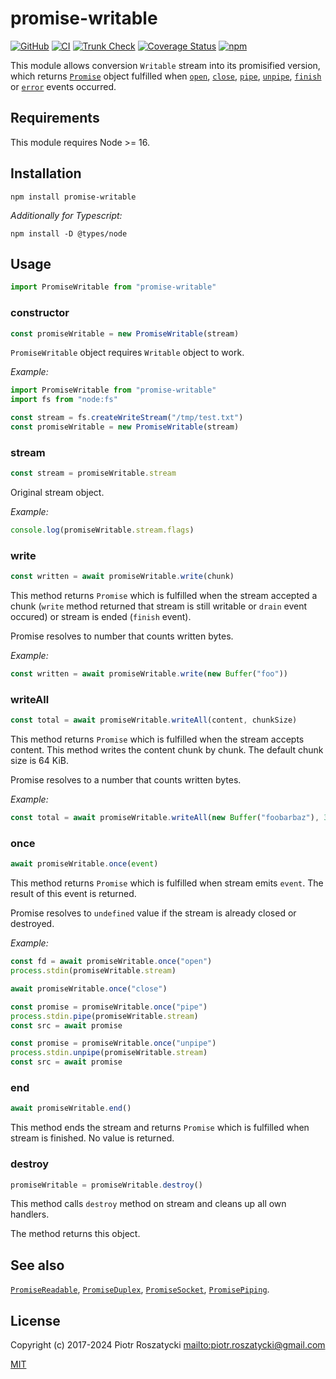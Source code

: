 # promise-writable

<!-- markdownlint-disable MD013 -->

[![GitHub](https://img.shields.io/github/v/release/dex4er/js-promise-writable?display_name=tag&sort=semver)](https://github.com/dex4er/js-promise-writable)
[![CI](https://github.com/dex4er/js-promise-writable/actions/workflows/ci.yaml/badge.svg)](https://github.com/dex4er/js-promise-writable/actions/workflows/ci.yaml)
[![Trunk Check](https://github.com/dex4er/js-promise-writable/actions/workflows/trunk.yaml/badge.svg)](https://github.com/dex4er/js-promise-writable/actions/workflows/trunk.yaml)
[![Coverage Status](https://coveralls.io/repos/github/dex4er/js-promise-writable/badge.svg)](https://coveralls.io/github/dex4er/js-promise-writable)
[![npm](https://img.shields.io/npm/v/promise-writable.svg)](https://www.npmjs.com/package/promise-writable)

<!-- markdownlint-enable MD013 -->

This module allows conversion `Writable` stream into its promisified version,
which returns
[`Promise`](https://developer.mozilla.org/en-US/docs/Web/JavaScript/Reference/Global_Objects/Promise)
object fulfilled when [`open`](https://nodejs.org/api/fs.html#fs_event_open),
[`close`](https://nodejs.org/api/fs.html#fs_event_close),
[`pipe`](https://nodejs.org/api/stream.html#stream_event_pipe),
[`unpipe`](https://nodejs.org/api/stream.html#stream_event_unpipe),
[`finish`](https://nodejs.org/api/stream.html#stream_event_finish) or
[`error`](https://nodejs.org/api/stream.html#stream_event_error) events
occurred.

## Requirements

This module requires Node >= 16.

## Installation

```shell
npm install promise-writable
```

_Additionally for Typescript:_

```shell
npm install -D @types/node
```

## Usage

```js
import PromiseWritable from "promise-writable"
```

### constructor

```js
const promiseWritable = new PromiseWritable(stream)
```

`PromiseWritable` object requires `Writable` object to work.

_Example:_

```js
import PromiseWritable from "promise-writable"
import fs from "node:fs"

const stream = fs.createWriteStream("/tmp/test.txt")
const promiseWritable = new PromiseWritable(stream)
```

### stream

```js
const stream = promiseWritable.stream
```

Original stream object.

_Example:_

```js
console.log(promiseWritable.stream.flags)
```

### write

```js
const written = await promiseWritable.write(chunk)
```

This method returns `Promise` which is fulfilled when the stream accepted a
chunk (`write` method returned that stream is still writable or `drain` event
occured) or stream is ended (`finish` event).

Promise resolves to number that counts written bytes.

_Example:_

```js
const written = await promiseWritable.write(new Buffer("foo"))
```

### writeAll

```js
const total = await promiseWritable.writeAll(content, chunkSize)
```

This method returns `Promise` which is fulfilled when the stream accepts
content. This method writes the content chunk by chunk. The default chunk
size is 64 KiB.

Promise resolves to a number that counts written bytes.

_Example:_

```js
const total = await promiseWritable.writeAll(new Buffer("foobarbaz"), 3)
```

### once

```js
await promiseWritable.once(event)
```

This method returns `Promise` which is fulfilled when stream emits `event`. The
result of this event is returned.

Promise resolves to `undefined` value if the stream is already closed or
destroyed.

_Example:_

```js
const fd = await promiseWritable.once("open")
process.stdin(promiseWritable.stream)

await promiseWritable.once("close")

const promise = promiseWritable.once("pipe")
process.stdin.pipe(promiseWritable.stream)
const src = await promise

const promise = promiseWritable.once("unpipe")
process.stdin.unpipe(promiseWritable.stream)
const src = await promise
```

### end

```js
await promiseWritable.end()
```

This method ends the stream and returns `Promise` which is fulfilled when stream
is finished. No value is returned.

### destroy

```js
promiseWritable = promiseWritable.destroy()
```

This method calls `destroy` method on stream and cleans up all own handlers.

The method returns this object.

## See also

[`PromiseReadable`](https://www.npmjs.com/package/promise-readable),
[`PromiseDuplex`](https://www.npmjs.com/package/promise-duplex),
[`PromiseSocket`](https://www.npmjs.com/package/promise-socket),
[`PromisePiping`](https://www.npmjs.com/package/promise-piping).

## License

Copyright (c) 2017-2024 Piotr Roszatycki <mailto:piotr.roszatycki@gmail.com>

[MIT](https://opensource.org/licenses/MIT)
